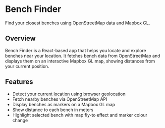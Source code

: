 # Bench Finder

Find your closest benches using OpenStreetMap data and Mapbox GL.

## Overview

Bench Finder is a React-based app that helps you locate and explore benches near your location. It fetches bench data from OpenStreetMap and displays them on an interactive Mapbox GL map, showing distances from your current position.


## Features

- Detect your current location using browser geolocation
- Fetch nearby benches via OpenStreetMap API
- Display benches as markers on a Mapbox GL map
- Show distance to each bench in meters
- Highlight selected bench with map fly-to effect and marker colour change
